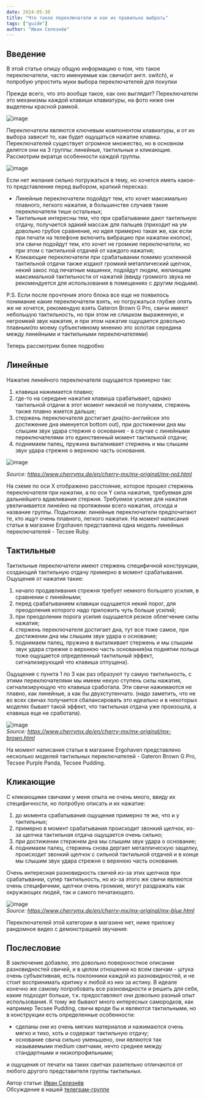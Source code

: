 ```yaml
---
date: 2024-05-30
title: "Что такое переключатели и как их правильно выбрать"
tags: ["guide"]
author: "Иван Селезнёв"
---
```

## Введение
В этой статье опишу общую информацию о том, что такое переключатели, часто именуемые как свичи(от англ. switch), и попробую упростить муки выбора переключателей для покупки


Прежде всего, что это вообще такое, как оно выглядит?
Переключатели это механизмы каждой клавиши клавиатуры, на фото ниже они выделены красной рамкой.

![image](/images/switches_guide/1.png)

Переключатели являются ключевым компонентом клавиатуры, и от их выбора зависит то, как будет ощущаться нажатие клавиш. Переключателей существует огромное множество, но в основном делятся они на 3 группы: линейные, тактильные и кликающие. Рассмотрим вкратце особенности каждой группы.

![image](/images/switches_guide/2.png)

Если нет желания сильно погружаться в тему, но хочется иметь какое-то представление перед выбором, краткий пересказ:

* Линейные переключатели подойдут тем, кто хочет максимально плавного, легкого нажатия, в большинстве случаев такие переключатели тише остальных;
* Тактильные интересны тем, что при срабатывании дают тактильную отдачу, получается эдакий массаж для пальцев (приходит на ум довольно грубое сравнение, но идея примерно такая же, как если при печати на телефоне включить вибрацию при нажатии кнопок), эти свичи подойдут тем, кто хочет не громкие переключатели, но при этом с тактильной отдачей от каждого нажатия;
* Кликающие переключатели при срабатывании помимо усиленной тактильной отдачи также издают громкий металлический щелчок, некий закос под печатные машинки, подойдут людям, желающим максимальной тактильности от нажатий (ввиду громкого звука не рекомендуется для использования в помещениях с другим людьми).


P.S. Если после прочтения этого блока все еще не появилось понимание какие переключатели взять, но погружаться глубже опять же не хочется, рекомендую взять Gateron Brown G Pro, свичи имеют небольшую тактильность, но при этом не слишком выраженную, и негромкий звук нажатия, и при этом нажатие ощущается довольно плавным(по моему субъективному мнению это золотая середина между линейными и тактильными переключателями)


Теперь рассмотрим более подробно

## Линейные
Нажатие линейного переключателя ощущается примерно так:

1. клавиша нажимается плавно;
2. где-то на середине нажатия клавиша срабатывает, однако тактильной отдачи в этот момент никакой не получаем, стержень также плавно жмется дальше;
3. стержень переключателя достигает дна(по-английски это достижение дна именуется bottom out), при достижении дна мы слышим звук удара стержня о основание - в случае с линейными переключателями это единственный момент тактильной отдачи;
4. поднимаем палец, пружина выталкивает стержень и мы слышим звук удара стрежня о верхнюю часть основания.  

![image](/images/switches_guide/3.png)  

*Source: https://www.cherrymx.de/en/cherry-mx/mx-original/mx-red.html*

На схеме по оси X отображено расстояние, которое прошел стержень переключателя при нажатии, а по оси Y сила нажатия, требуемая для дальнейшего вдавливания стержня. Требуемое усилие для нажатия увеличивается линейно на протяжении всего нажатия, отсюда и название группы.
Подытожим: линейные переключатели предпочитают те, кто ищут очень плавного, легкого нажатия.
На момент написания статьи в магазине Ergohaven представлена одна модель линейных переключателей - Tecsee Ruby.

## Тактильные
Тактильные переключатели имеют стержень специфичной конструкции, создающий тактильную отдачу примерно в момент срабатывания. Ощущения от нажатия такие:

1. начало продавливания стрежня требует немного большего усилия, в сравнении с линейными;
2. перед срабатыванием клавиши ощущается некий порог, для преодоления которого надо приложить чуть больше усилий;
3. при преодолении порога усилия ощущается резкое облегчение силы нажатия;
4. стержень переключателя достигает дна, тут все тоже самое, при достижении дна мы слышим звук удара о основание;
5. поднимаем палец, пружина в выталкивает стержень и мы слышим звук удара стрежня о верхнюю часть основания(на поднятии польца тоже ощущается определенный тактильный эффект, сигнализирующий что клавиша отпущена).

Ощущения с пункта 1 по 3 как раз образуют ту самую тактильность, с этими переключателями мы имеем некую ступень силы нажатия, сигнализирующую что клавиша сработала. Эти свичи нажимаются не плавно, как линейные, а как бы двухступенчато. (надо заметить, что не во всех свичах получается сбалансировать это идеально и в некоторых моделях бывает такой эффект, что тактильная отдача уже произошла, а клавиша еще не сработала).

![image](/images/switches_guide/4.png)  
*Source: https://www.cherrymx.de/en/cherry-mx/mx-original/mx-brown.html*

На момент написания статьи в магазине Ergohaven представлено несколько моделей тактильных переключателей - Gateron Brown G Pro, Tecsee Purple Panda, Tecsee Pudding.

## Кликающие
С кликающими свичами у меня опыта не очень много, ввиду их специфичности, но попробую описать и их нажатие:

1. до момента срабатывания ощущения примерно те же, что и у тактильных;
2. примерно в момент срабатывания происходит звонкий щелчок, из-за щелчка тактильная отдача ощущается очень сильно;
3. при достижении стержнем дна мы слышим звук удара о основание;
4. поднимаем палец, стержень снова дергает металлическую защелку, происходит звонкий щелчок с сильной тактильной отдачей и в конце мы слышим звук удара стрежня о верхнюю часть основания.

Очень интересная разновидность свичей из-за этих щелчков при срабатывании, супер тактильность, но из-за этого же свичи являются очень специфичнми, щелчки очень громкие, могут раздражать как окружающих людей, так и самого печатающего.

![image](/images/switches_guide/5.png)  
*Source: https://www.cherrymx.de/en/cherry-mx/mx-original/mx-blue.html*

Переключателей этой категории в магазине нет, ниже приложу рандомное видео с демонстрацией звучания:

## Послесловие
В заключение добавлю, это довольно поверхностное описание разновидностей свичей, и в целом отношение ко всем свичам - штука очень субъективная, есть поклонники каждой из разновидностей, и не стоит воспринимать критику к любой из них за истину. В идеале конечно же самому попробовать все разновидности и решить для себя, какие подходят больше, т.к. предоставляют они довольно разный опыт использования. К тому же бывают много интересных самородков, как например Tecsee Pudding, свичи вроде бы и являются тактильными, но в конструкции есть определенные особенности:

* сделаны они из очень мягких материалов и нажимаются очень мягко и тихо, хоть и содержат тактильную отдачу;
* основание свича сильно уменьшено, они являются так называемыми medium свитчами, нечто среднее между стандартными и низкопрофильными;

и ощущения от печати на таких свитчах разительно отличаются от любого другого представителя группы тактильных.

Автор статьи: [Иван Селезнёв](https://t.me/Wanyan1337)  
Обсуждение в нашей [телеграм-группе](https://t.me/+E-mlq11c97AyZmY6)
